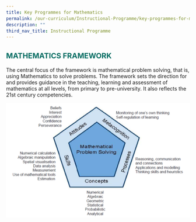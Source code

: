 ```yaml
---
title: Key Programmes for Mathematics
permalink: /our-curriculum/Instructional-Programme/key-programmes-for-maths/
description: ""
third_nav_title: Instructional Programme
---
```

<b style="color:#016C62; font-size:20px; line-height: 3;">MATHEMATICS FRAMEWORK</b><br>
The central focus of the framework is mathematical problem solving, that is, using Mathematics to solve problems. The framework sets the direction for and provides guidance in the teaching, learning and assessment of mathematics at all levels, from primary to pre-university. It also reflects the 21st century competencies.

![](/images/Stellar.png)

